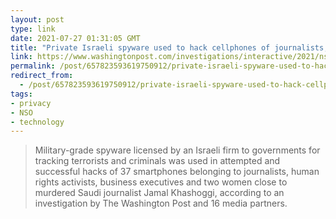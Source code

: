```yaml
---
layout: post
type: link
date: 2021-07-27 01:31:05 GMT
title: "Private Israeli spyware used to hack cellphones of journalists, activists worldwide"
link: https://www.washingtonpost.com/investigations/interactive/2021/nso-spyware-pegasus-cellphones/
permalink: /post/657823593619750912/private-israeli-spyware-used-to-hack-cellphones-of
redirect_from: 
  - /post/657823593619750912/private-israeli-spyware-used-to-hack-cellphones-of
tags:
- privacy
- NSO
- technology
---
```


<p><blockquote>Military-grade spyware licensed by an Israeli firm to governments for tracking terrorists and criminals was used in attempted and successful hacks of 37 smartphones belonging to journalists, human rights activists, business executives and two women close to murdered Saudi journalist Jamal Khashoggi, according to an investigation by The Washington Post and 16 media partners.</blockquote></p>